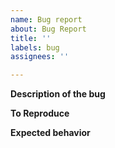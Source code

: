 ```yaml
---
name: Bug report
about: Bug Report
title: ''
labels: bug
assignees: ''

---
```


**Description of the bug**

**To Reproduce**

**Expected behavior**
